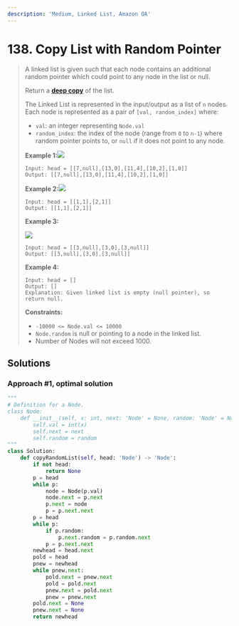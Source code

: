 ```yaml
---
description: 'Medium, Linked List, Amazon OA'
---
```


# 138. Copy List with Random Pointer

> A linked list is given such that each node contains an additional random pointer which could point to any node in the list or null.
>
> Return a [**deep copy**](https://en.wikipedia.org/wiki/Object_copying#Deep_copy) of the list.
>
> The Linked List is represented in the input/output as a list of `n` nodes. Each node is represented as a pair of `[val, random_index]` where:
>
> * `val`: an integer representing `Node.val`
> * `random_index`: the index of the node \(range from `0` to `n-1`\) where random pointer points to, or `null` if it does not point to any node.
>
> **Example 1:**![](https://assets.leetcode.com/uploads/2019/12/18/e1.png)
>
> ```text
> Input: head = [[7,null],[13,0],[11,4],[10,2],[1,0]]
> Output: [[7,null],[13,0],[11,4],[10,2],[1,0]]
> ```
>
> **Example 2:**![](https://assets.leetcode.com/uploads/2019/12/18/e2.png)
>
> ```text
> Input: head = [[1,1],[2,1]]
> Output: [[1,1],[2,1]]
> ```
>
> **Example 3:**
>
> ![](https://assets.leetcode.com/uploads/2019/12/18/e3.png)
>
> ```text
> Input: head = [[3,null],[3,0],[3,null]]
> Output: [[3,null],[3,0],[3,null]]
> ```
>
> **Example 4:**
>
> ```text
> Input: head = []
> Output: []
> Explanation: Given linked list is empty (null pointer), so return null.
> ```
>
> **Constraints:**
>
> * `-10000 <= Node.val <= 10000`
> * `Node.random` is null or pointing to a node in the linked list.
> * Number of Nodes will not exceed 1000.

## Solutions

### Approach \#1, optimal solution

```python
"""
# Definition for a Node.
class Node:
    def __init__(self, x: int, next: 'Node' = None, random: 'Node' = None):
        self.val = int(x)
        self.next = next
        self.random = random
"""
class Solution:
    def copyRandomList(self, head: 'Node') -> 'Node':
        if not head:
            return None
        p = head
        while p:
            node = Node(p.val)
            node.next = p.next
            p.next = node
            p = p.next.next
        p = head
        while p:
            if p.random:
                p.next.random = p.random.next
            p = p.next.next
        newhead = head.next
        pold = head
        pnew = newhead
        while pnew.next:
            pold.next = pnew.next
            pold = pold.next
            pnew.next = pold.next
            pnew = pnew.next
        pold.next = None
        pnew.next = None
        return newhead
```

